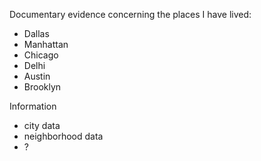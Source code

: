 
Documentary evidence concerning the places I have lived:

* Dallas
* Manhattan
* Chicago
* Delhi
* Austin
* Brooklyn


Information

* city data
* neighborhood data
* ?